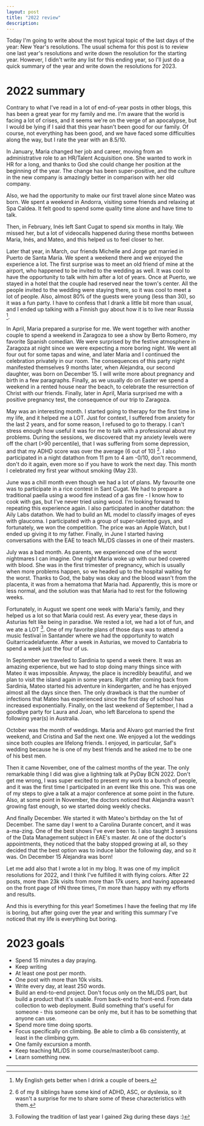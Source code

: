 ```yaml
---
layout: post
title: "2022 review"
description:
---
```


Today I'm going to write about the most typical topic of the last days of the year: New Year's resolutions. The usual schema for this post is to review one last year's resolutions and write down the resolution for the starting year. However, I didn't write any list for this ending year, so I'll just do a quick summary of the year and write down the resolutions for 2023.

# 2022 summary

Contrary to what I've read in a lot of end-of-year posts in other blogs, this has been a great year for my family and me. I'm aware that the world is facing a lot of crises, and it seems we're on the verge of an apocalypse, but I would be lying if I said that this year hasn't been good for our family. Of course, not everything has been good, and we have faced some difficulties along the way, but I rate the year with an 8.5/10.

In January, Maria changed her job and career, moving from an administrative role to an HR/Talent Acquisition one. She wanted to work in HR for a long, and thanks to God she could change her position at the beginning of the year. The change has been super-positive, and the culture in the new company is amazingly better in comparison with her old company.

Also, we had the opportunity to make our first travel alone since Mateo was born. We spent a weekend in Andorra, visiting some friends and relaxing at Spa Caldea. It felt good to spend some quality time alone and have time to talk.

Then, in February, Inés left Sant Cugat to spend six months in Italy. We missed her, but a lot of videocalls happened during these months between Maria, Inés, and Mateo, and this helped us to feel closer to her.

Later that year, in March, our friends Michelle and Jorge got married in Puerto de Santa María. We spent a weekend there and we enjoyed the experience a lot. The first surprise was to meet an old friend of mine at the airport, who happened to be invited to the wedding as well. It was cool to have the opportunity to talk with him after a lot of years. Once at Puerto, we stayed in a hotel that the couple had reserved near the town's center. All the people invited to the wedding were staying there, so it was cool to meet a lot of people. Also, almost 80% of the guests were young (less than 30), so it was a fun party. I have to confess that I drank a little bit more than usual, and I ended up talking with a Finnish guy about how it is to live near Russia [^1].

In April, Maria prepared a surprise for me. We went together with another couple to spend a weekend in Zaragoza to see a show by Berto Romero, my favorite Spanish comedian. We were surprised by the festive atmosphere in Zaragoza at night since we were expecting a more boring night. We went all four out for some tapas and wine, and later Maria and I continued the celebration privately in our room. The consequences of this party night manifested themselves 9 months later, when Alejandra, our second daughter, was born on December 15. I will write more about pregnancy and birth in a few paragraphs. Finally, as we usually do on Easter we spend a weekend in a rented house near the beach, to celebrate the resurrection of Christ with our friends. Finally, later in April, Maria surprised me with a positive pregnancy test, the consequence of our trip to Zaragoza.

May was an interesting month. I started going to therapy for the first time in my life, and it helped me a LOT. Just for context, I suffered from anxiety for the last 2 years, and for some reason, I refused to go to therapy. I can't stress enough how useful it was for me to talk with a professional about my problems. During the sessions, we discovered that my anxiety levels were off the chart (>90 percentile), that I was suffering from some depression, and that my ADHD score was over the average (6 out of 10) [^2]. I also participated in a night datathon from 11 pm to 4 am -0/10, don't recommend, don't do it again, even more so if you have to work the next day. This month I celebrated my first year without smoking (May 23).

June was a chill month even though we had a lot of plans. My favourite one was to participate in a rice contest in Sant Cugat. We had to prepare a traditional paella using a wood fire instead of a gas fire - I know how to cook with gas, but I've never tried using wood. I'm looking forward to repeating this experience again. I also participated in another datathon: the Aily Labs datathon. We had to build an ML model to classify images of eyes with glaucoma. I participated with a group of super-talented guys, and fortunately, we won the competition. The price was an Apple Watch, but I ended up giving it to my father. Finally, in June I started having conversations with the EAE to teach ML/DS classes in one of their masters.

July was a bad month. As parents, we experienced one of the worst nightmares I can imagine. One night Maria woke up with our bed covered with blood. She was in the first trimester of pregnancy, which is usually when more problems happen, so we headed up to the hospital waiting for the worst. Thanks to God, the baby was okay and the blood wasn't from the placenta, it was from a hematoma that Maria had. Apparently, this is more or less normal, and the solution was that Maria had to rest for the following weeks.

Fortunately, in August we spent one week with Maria's family, and they helped us a lot so that Maria could rest. As every year, these days in Asturias felt like being in paradise. We rested a lot, we had a lot of fun, and we ate a LOT [^3]. One of my favorite plans of those days was to attend a music festival in Santander where we had the opportunity to watch Guitarricadelafuente. After a week in Asturias, we moved to Cantabria to spend a week just the four of us.

In September we traveled to Sardinia to spend a week there. It was an amazing experience, but we had to stop doing many things since with Mateo it was impossible. Anyway, the place is incredibly beautiful, and we plan to visit the island again in some years. Right after coming back from Sardinia, Mateo started his adventure in kindergarten, and he has enjoyed almost all the days since then. The only drawback is that the number of infections that Mateo has experienced since the first day of school has increased exponentially. Finally, on the last weekend of September, I had a goodbye party for Laura and Joan, who left Barcelona to spend the following year(s) in Australia.

October was the month of weddings. Maria and Alvaro got married the first weekend, and Cristina and Saf the next one. We enjoyed a lot the weddings since both couples are lifelong friends. I enjoyed, in particular, Saf's wedding because he is one of my best friends and he asked me to be one of his best men.

Then it came November, one of the calmest months of the year. The only remarkable thing I did was give a lightning talk at PyDay BCN 2022. Don't get me wrong, I was super excited to present my work to a bunch of people, and it was the first time I participated in an event like this one. This was one of my steps to give a talk at a major conference at some point in the future. Also, at some point in November, the doctors noticed that Alejandra wasn't growing fast enough, so we started doing weekly checks.

And finally December. We started it with Mateo's birthday on the 1st of December. The same day I went to a Carolina Durante concert, and it was a-ma-zing. One of the best shows I've ever been to. I also taught 3 sessions of the Data Management subject in EAE's master. At one of the doctor's appointments, they noticed that the baby stopped growing at all, so they decided that the best option was to induce labor the following day, and so it was. On December 15 Alejandra was born!

Let me add also that I wrote a lot in my blog. It was one of my implicit resolutions for 2022, and I think I've fulfilled it with flying colors. After 22 posts, more than 23k visits from more than 17k users, and having appeared on the front page of HN three times, I'm more than happy with my efforts and results.

And this is everything for this year! Sometimes I have the feeling that my life is boring, but after going over the year and writing this summary I've noticed that my life is everything but boring.

# 2023 goals

- Spend 15 minutes a day praying.
- Keep writing
- At least one post per month.
- One post with more than 10k visits.
- Write every day, at least 250 words.
- Build an end-to-end project. Don't focus only on the ML/DS part, but build a product that it's usable. From back-end to front-end. From data collection to web deployment. Build something that's useful for someone - this someone can be only me, but it has to be something that anyone can use.
- Spend more time doing sports.
- Focus specifically on climbing. Be able to climb a 6b consistently, at least in the climbing gym.
- One family excursion a month.
- Keep teaching ML/DS in some course/master/boot camp.
- Learn something new.

---  

[^1]: My English gets better when I drink a couple of beers.

[^2]: 6 of my 8 siblings have some kind of ADHD, ASC, or dyslexia, so it wasn't a surprise for me to share some of these characteristics with them.

[^3]: Following the tradition of last year I gained 2kg during these days :)
